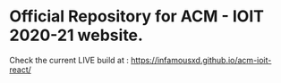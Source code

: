 # Official Repository for ACM - IOIT 2020-21 website.

Check the current LIVE build at : https://infamousxd.github.io/acm-ioit-react/
